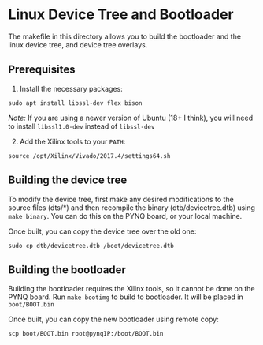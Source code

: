 # Linux Device Tree and Bootloader

The makefile in this directory allows you to build the bootloader and the linux device tree, and device tree overlays.

## Prerequisites
  1. Install the necessary packages:
```
sudo apt install libssl-dev flex bison
```	

_Note:_ If you are using a newer version of Ubuntu (18+ I think), you will need to install 
	``libssl1.0-dev`` instead of ``libssl-dev``
	
  2. Add the Xilinx tools to your ``PATH``:

	source /opt/Xilinx/Vivado/2017.4/settings64.sh


## Building the device tree

To modify the device tree, first make any desired modifications to the source files (dts/*) and then recompile the binary (dtb/devicetree.dtb) using ``make binary``.  You can do this on the PYNQ board, or your local machine.

Once built, you can copy the device tree over the old one:

```
sudo cp dtb/devicetree.dtb /boot/devicetree.dtb
```


## Building the bootloader

Building the bootloader requires the Xilinx tools, so it cannot be done on the PYNQ board.  Run ``make bootimg`` to build to bootloader.  It will be placed in ``boot/BOOT.bin``

Once built, you can copy the new bootloader using remote copy:

```
scp boot/BOOT.bin root@pynqIP:/boot/BOOT.bin
```


